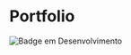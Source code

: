 # Portfolio

![Badge em Desenvolvimento](http://img.shields.io/static/v1?label=STATUS&message=EM%20DESENVOLVIMENTO&color=GREEN&style=for-the-badge)
